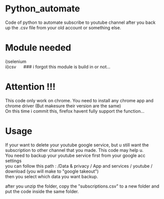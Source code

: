# Python_automate
Code of python to automate subscribe to youtube channel after you back up the .csv file from your old account or something else.

# Module needed
i)selenium <br>
ii)csv  &nbsp;&nbsp;&nbsp;&nbsp; ### i forgot this module is build in or not...

# Attention !!!
This code only work on chrome. You need to install any chrome app and chrome driver (But makesure their version are the same) <br>
On this time i commit this, firefox havent fully support the function...

# Usage 
If your want to delete your youtube google service, but u still want the subscription to other channel that you made. This code may help u. <br>
You need to backup your youtube service first from your google acc settings <br>
you can follow this path : /Data & privacy / App and services / youtube / download (you will make to "google takeout") <br>
then you select which data you want backup. <br>

after you unzip the folder, copy the "subscriptions.csv" to a new folder and put the code inside the same folder.
